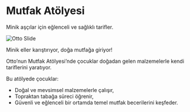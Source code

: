 # Mutfak Atölyesi

Minik aşçılar için eğlenceli ve sağlıklı tarifler.

![Otto Slide](@/assets/otto-slide-01.jpg)

Minik eller karıştırıyor, doğa mutfağa giriyor!

Otto’nun Mutfak Atölyesi’nde çocuklar doğadan gelen malzemelerle kendi tariflerini yaratıyor.

Bu atölyede çocuklar:

- Doğal ve mevsimsel malzemelerle çalışır,
- Topraktan tabağa süreci öğrenir,
- Güvenli ve eğlenceli bir ortamda temel mutfak becerilerini keşfeder.
